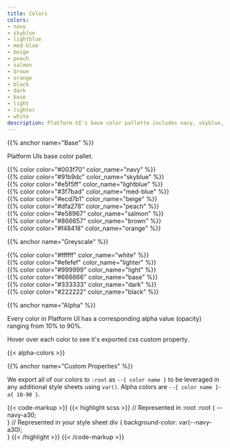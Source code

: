 ```yaml
---
title: Colors
colors:
- navy
- skyblue
- lightblue
- med-blue
- beige
- peach
- salmon
- brown
- orange
- black
- dark
- base
- light
- lighter
- white
description: Platform UI's base color pallette includes navy, skyblue, light blue and more!
---
```


{{% anchor name="Base" %}}

Platform UIs base color pallet.

<section class="mb-4">
    <div class="block-container blocks p-2 tablet-up-2 lg-tablet-up-3 laptop-up-4">
        <div class="block">
            {{% color color="#003f70" color_name="navy" %}}
        </div>
        <div class="block">
            {{% color color="#91b9dc" color_name="skyblue" %}}
        </div>
        <div class="block">
            {{% color color="#e5f5ff" color_name="lightblue" %}}
        </div>
        <div class="block">
            {{% color color="#3f7bad" color_name="med-blue" %}}
        </div>
        <div class="block">
            {{% color color="#ecd7b1" color_name="beige" %}}
        </div>
        <div class="block">
            {{% color color="#dfa278" color_name="peach" %}}
        </div>
        <div class="block">
            {{% color color="#e58967" color_name="salmon" %}}
        </div>
        <div class="block">
            {{% color color="#866657" color_name="brown" %}}
        </div>
        <div class="block">
            {{% color color="#f48418" color_name="orange" %}}
        </div>
    </div>    
</section>

{{% anchor name="Greyscale" %}}

<section class="mb-4">
    <div class="block-container blocks p-2 tablet-up-2 lg-tablet-up-3 laptop-up-4">
        <div class="block">
            {{% color color="#ffffff" color_name="white" %}}
        </div>
        <div class="block">
            {{% color color="#efefef" color_name="lighter" %}}
        </div>
        <div class="block">
            {{% color color="#999999" color_name="light" %}}
        </div>
        <div class="block">
            {{% color color="#666666" color_name="base" %}}
        </div>
        <div class="block">
            {{% color color="#333333" color_name="dark" %}}
        </div>
        <div class="block">
            {{% color color="#222222" color_name="black" %}}
        </div>
    </div>    
</section>

{{% anchor name="Alpha" %}}

Every color in Platform UI has a corresponding alpha value (opacity) ranging from 10% to 90%. 

Hover over each color to see it's exported css custom property.

{{< alpha-colors >}}

{{% anchor name="Custom Properties" %}}

We export all of our colors to `:root` as `--{ color name }` to be leveraged in any additional style sheets using `var()`. Alpha colors are `--{ color name }-a{ 10-90 }`.

{{< code-markup >}}
{{< highlight scss >}}
// Represented in :root 
:root {
  --navy-a30;  
}
// Represented in your style sheet 
div {
  background-color: var(--navy-a30);  
}
{{< /highlight >}}
{{< /code-markup >}}